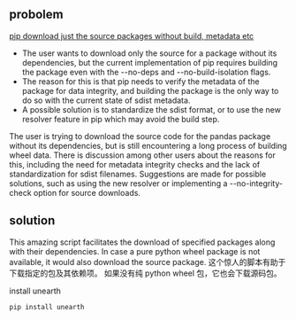 ## probolem

[pip download just the source packages without build, metadata etc](https://discuss.python.org/t/pip-download-just-the-source-packages-no-building-no-metadata-etc/4651)

+ The user wants to download only the source for a package without its dependencies, but the current implementation of pip requires building the package even with the --no-deps and --no-build-isolation flags.
+ The reason for this is that pip needs to verify the metadata of the package for data integrity, and building the package is the only way to do so with the current state of sdist metadata.
+ A possible solution is to standardize the sdist format, or to use the new resolver feature in pip which may avoid the build step.

The user is trying to download the source code for the pandas package without its dependencies, but is still encountering a long process of building wheel data. There is discussion among other users about the reasons for this, including the need for metadata integrity checks and the lack of standardization for sdist filenames. Suggestions are made for possible solutions, such as using the new resolver or implementing a --no-integrity-check option for source downloads.

## solution

This amazing script facilitates the download of specified packages along with their dependencies. In case a pure python wheel package is not available, it would also download the source package.
这个惊人的脚本有助于下载指定的包及其依赖项。 如果没有纯 python wheel 包，它也会下载源码包。

install unearth

```bash
pip install unearth
```